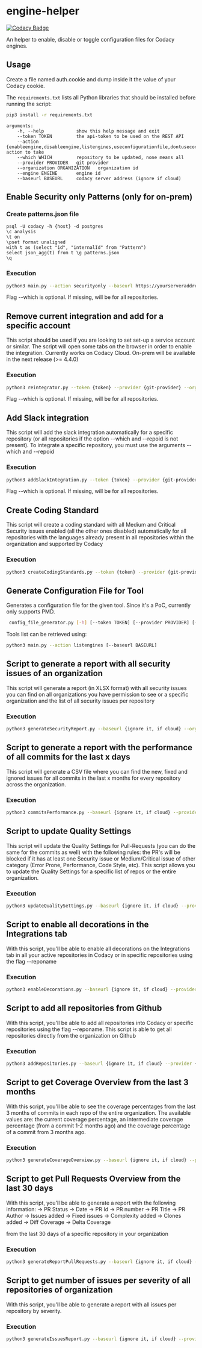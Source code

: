 # engine-helper

[![Codacy Badge](https://api.codacy.com/project/badge/Grade/0b97a954c48740a38c37b729b80c7573)](https://app.codacy.com/gh/codacy-acme/engine-helper?utm_source=github.com&utm_medium=referral&utm_content=codacy-acme/engine-helper&utm_campaign=Badge_Grade)

An helper to enable, disable or toggle configuration files for Codacy engines.

## Usage

Create a file named auth.cookie and dump inside it the value of your Codacy cookie.

The `requirements.txt` lists all Python libraries that should be installed before running the script:

```bash
pip3 install -r requirements.txt
```

```text
arguments:
    -h, --help            show this help message and exit
    --token TOKEN         the api-token to be used on the REST API
    --action {enableengine,disableengine,listengines,useconfigurationfile,dontuseconfigurationfile} action to take
    --which WHICH         repository to be updated, none means all
    --provider PROVIDER   git provider
    --organization ORGANIZATION   organization id
    --engine ENGINE       engine id
    --baseurl BASEURL     codacy server address (ignore if cloud)
```

## Enable Security only Patterns (only for on-prem)

### Create patterns.json file
```
psql -U codacy -h {host} -d postgres
\c analysis
\t on
\pset format unaligned
with t as (select "id", "internalId" from "Pattern")
select json_agg(t) from t \g patterns.json
\q
```

### Execution

```bash
python3 main.py --action securityonly --baseurl https://yourserveraddress --token {token} --provider {git-provider} --organization {organization} --which {repoId}
```
Flag --which is optional. If missing, will be for all repositories.

## Remove current integration and add for a specific account

This script should be used if you are looking to set set-up a service account or similar.
The script will open some tabs on the browser in order to enable the integration.
Currently works on Codacy Cloud. On-prem will be available in the next release (>= 4.4.0)

### Execution

```bash
python3 reintegrator.py --token {token} --provider {git-provider} --organization {organization} --which {reponame (optional)} --baseurl {baseurl (optional)}
```

Flag --which is optional. If missing, will be for all repositories.

## Add Slack integration 

This script will add the slack integration automatically for a specific repository (or all repositories if the option --which and --repoid is not present). To integrate a specific repository, you must use the arguments --which <reponame> and --repoid <repoid>

### Execution

```bash
python3 addSlackIntegration.py --token {token} --provider {git-provider} --organization {organization} --which {reponame (optional)} --repoid {repoid (optional)} --baseurl {baseurl (optional)} --slackChannel {slack channel} --webhookURL {url of slack app}
```

Flag --which is optional. If missing, will be for all repositories.

## Create Coding Standard

This script will create a coding standard with all Medium and Critical Security issues enabled (all the other ones disabled) automatically for all repositories with the languages already present in all repositories within the organization and supported by Codacy

### Execution

```bash
python3 createCodingStandards.py --token {token} --provider {git-provider} --organization {organization} --baseurl {baseurl (optional)}
```

## Generate Configuration File for Tool

Generates a configuration file for the given tool. Since it's a PoC, currently only supports PMD.

```bash
 config_file_generator.py [-h] [--token TOKEN] [--provider PROVIDER] [--organization ORGANIZATION] [--tooluuid TOOLUUID] [--baseurl BASEURL]
```

Tools list can be retrieved using:
```bash
python3 main.py --action listengines [--baseurl BASEURL]
```

## Script to generate a report with all security issues of an organization

This script will generate a report (in XLSX format) with all security issues you can find on all organizations you have permission to see or a specific organization and the list of all security issues per repository

### Execution

```bash
python3 generateSecurityReport.py --baseurl {ignore it, if cloud} --orgname {organization names separated by comma or ignore it if you want all organizations} --token {API token}
```

## Script to generate a report with the performance of all commits for the last x days

This script will generate a CSV file where you can find the new, fixed and ignored issues for all commits in the last x months for every repository across the organization.

### Execution

```bash
python3 commitsPerformance.py --baseurl {ignore it, if cloud} --provider {git-provider} --organization {organization name} --orgid {organization id} --token {API token} --months {number of months}
```

## Script to update Quality Settings 

This script will update the Quality Settings for Pull-Requests (you can do the same for the commits as well) with the following rules: the PR's will be blocked if it has at least one Security issue or Medium/Critical issue of other category (Error Prone, Performance, Code Style, etc). This script allows you to update the Quality Settings for a specific list of repos or the entire organization.

### Execution

```bash
python3 updateQualitySettings.py --baseurl {ignore it, if cloud} --provider {git-provider} --organization {organization name} --orgid {organization id} --token {API token} --reponame {comma separated list of the repositories to be updated, none means all}
```

## Script to enable all decorations in the Integrations tab

With this script, you'll be able to enable all decorations on the Integrations tab in all your active repositories in Codacy or in specific repositories using the flag --reponame

### Execution

```bash
python3 enableDecorations.py --baseurl {ignore it, if cloud} --provider {git-provider} --organization {organization name} --token {API token} --reponame {comma separated list of the repositories to be updated, none means all}
```

## Script to add all repositories from Github

With this script, you'll be able to add all repositories into Codacy or specific repositories using the flag --reponame. This script is able to get all repositories directly from the organization on Github 

### Execution

```bash
python3 addRepositories.py --baseurl {ignore it, if cloud} --provider {git-provider} --organization {organization name} --token {API token on user account} --githubToken {user token from github account} --reponame {comma separated list of the repositories to be updated, none means all} --githubBaseURL {ignore it, if cloud. For SH instance, you should use http(s)://HOSTNAME/api/v3/}
```

## Script to get Coverage Overview from the last 3 months

With this script, you'll be able to see the coverage percentages from the last 3 months of commits in each repo of the entire organization. The available values are: the current coverage percentage, an intermediate coverage percentage (from a commit 1-2 months ago) and the coverage percentage of a commit from 3 months ago.

### Execution

```bash
python3 generateCoverageOverview.py --baseurl {ignore it, if cloud} --provider {git-provider} --organization {organization name} --apiToken {API token on user account}
```

## Script to get Pull Requests Overview from the last 30 days

With this script, you'll be able to generate a report with the following information:
-> PR Status
-> Date
-> PR Id
-> PR number
-> PR Title
-> PR Author
-> Issues added
-> Fixed issues
-> Complexity added
-> Clones added
-> Diff Coverage
-> Delta Coverage

from the last 30 days of a specific repository in your organization

### Execution

```bash
python3 generateReportPullRequests.py --baseurl {ignore it, if cloud} --provider {git-provider} --organization {organization name} --apiToken {API token on user account} --repoName {repository name}
```

## Script to get number of issues per severity of all repositories of organization

With this script, you'll be able to generate a report with all issues per repository by severity.

### Execution

```bash
python3 generateIssuesReport.py --baseurl {ignore it, if cloud} --provider {git-provider} --organization {organization name} --apiToken {API token on user account}
```